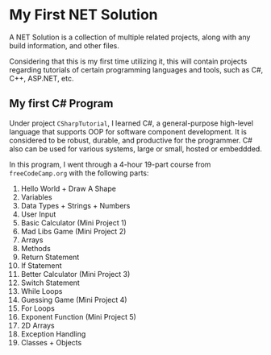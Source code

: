 # My First NET Solution
A NET Solution is a collection of multiple related projects, along with any build information, and other files.

Considering that this is my first time utilizing it, this will contain projects regarding tutorials of certain programming languages and tools, such as C#, C++, ASP.NET, etc.

## My first C# Program
Under project `CSharpTutorial`, I learned C#, a general-purpose high-level language that supports OOP for software component development.
It is considered to be robust, durable, and productive for the programmer.
C# also can be used for various systems, large or small, hosted or embeddded.

In this program, I went through a 4-hour 19-part course from `freeCodeCamp.org` with the following parts:
1. Hello World + Draw A Shape
2. Variables
3. Data Types + Strings + Numbers
4. User Input
5. Basic Calculator (Mini Project 1)
6. Mad Libs Game (Mini Project 2)
7. Arrays
8. Methods
9. Return Statement
10. If Statement
11. Better Calculator (Mini Project 3)
12. Switch Statement
13. While Loops
14. Guessing Game (Mini Project 4)
15. For Loops
16. Exponent Function (Mini Project 5)
17. 2D Arrays
18. Exception Handling
19. Classes + Objects
